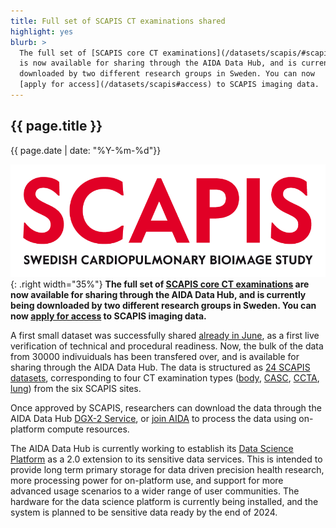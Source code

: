```yaml
---
title: Full set of SCAPIS CT examinations shared
highlight: yes
blurb: >
  The full set of [SCAPIS core CT examinations](/datasets/scapis/#scapis-datasets)
  is now available for sharing through the AIDA Data Hub, and is currently being
  downloaded by two different research groups in Sweden. You can now
  [apply for access](/datasets/scapis#access) to SCAPIS imaging data.
---
```

## {{ page.title }}
<span class="small">{{ page.date | date: "%Y-%m-%d"}}</span>

![SCAPIS logo](/assets/images/logos/scapis-logo.png){: .right width="35%"}
<b> The full set of [SCAPIS core CT examinations](/datasets/scapis/#scapis-datasets)
are now available for sharing through the AIDA Data Hub, and is currently being
downloaded by two different research groups in Sweden. You can now
[apply for access](/datasets/scapis#access) to SCAPIS imaging data.</b>

A first small dataset was successfully shared
[already in June](/news/2024-06-04-first-scapis-shared/), as a first live
verification of technical and procedural readiness. Now, the bulk of
the data from 30000 indivuiduals has been transfered over, and is available for
sharing through the AIDA Data Hub. The data is structured as
[24 SCAPIS datasets](/datasets/scapis/#scapis-datasets), corresponding to four
CT examination types ([body](/datasets/search/?q=scapis%20lung),
[CASC](/datasets/search/?q=scapis%20casc),
[CCTA](/datasets/search/?q=scapis%20ccta),
[lung](/datasets/search/?q=scapis%20lung)) from the six SCAPIS sites.

Once approved by SCAPIS, researchers can download the data through the AIDA Data
Hub [DGX-2 Service](/services#dgx-2), or
[join AIDA](/about/engagements/aida/#join) to process the data using on-platform
compute resources.

The AIDA Data Hub is currently working to establish its
[Data Science Platform](/data-science-platform/) as a 2.0 extension to its
sensitive data services. This is intended to provide long term primary storage
for data driven precision health research, more processing power for on-platform
use, and support for more advanced usage scenarios to a wider range of user
communities. The hardware for the data science platform is currently being
installed, and the system is planned to be sensitive data ready by the end of
2024.
